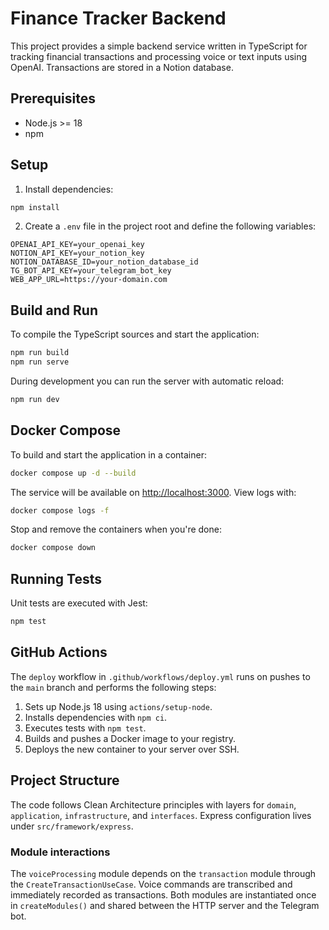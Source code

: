 # Finance Tracker Backend

This project provides a simple backend service written in TypeScript for tracking financial transactions and processing voice or text inputs using OpenAI. Transactions are stored in a Notion database.

## Prerequisites

- Node.js >= 18
- npm

## Setup

1. Install dependencies:

```bash
npm install
```

2. Create a `.env` file in the project root and define the following variables:

```
OPENAI_API_KEY=your_openai_key
NOTION_API_KEY=your_notion_key
NOTION_DATABASE_ID=your_notion_database_id
TG_BOT_API_KEY=your_telegram_bot_key
WEB_APP_URL=https://your-domain.com
```

## Build and Run

To compile the TypeScript sources and start the application:

```bash
npm run build
npm run serve
```

During development you can run the server with automatic reload:

```bash
npm run dev
```

## Docker Compose

To build and start the application in a container:

```bash
docker compose up -d --build
```

The service will be available on [http://localhost:3000](http://localhost:3000).
View logs with:

```bash
docker compose logs -f
```

Stop and remove the containers when you're done:

```bash
docker compose down
```

## Running Tests

Unit tests are executed with Jest:

```bash
npm test
```

## GitHub Actions

The `deploy` workflow in `.github/workflows/deploy.yml` runs on pushes to the `main` branch and performs the following steps:

1. Sets up Node.js 18 using `actions/setup-node`.
2. Installs dependencies with `npm ci`.
3. Executes tests with `npm test`.
4. Builds and pushes a Docker image to your registry.
5. Deploys the new container to your server over SSH.

## Project Structure

The code follows Clean Architecture principles with layers for `domain`, `application`, `infrastructure`, and `interfaces`. Express configuration lives under `src/framework/express`.

### Module interactions

The `voiceProcessing` module depends on the `transaction` module through the `CreateTransactionUseCase`. Voice commands are transcribed and immediately recorded as transactions. Both modules are instantiated once in `createModules()` and shared between the HTTP server and the Telegram bot.
